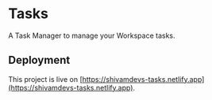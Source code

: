 # Tasks

A Task Manager to manage your Workspace tasks.

## Deployment

This project is live on [https://shivamdevs-tasks.netlify.app](https://shivamdevs-tasks.netlify.app).
